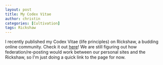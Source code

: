 ```yaml
---
layout: post
title: My Codex Vitae
author: christin
categories: [Cultivation]
tags: Rickshaw
---
```


I recently published my Codex Vitae (life principles) on Rickshaw, a budding online community. Check it out [here](https://busterbenson.github.io/rickshaw/christin/codex)! We are still figuring out how federation/re-posting would work between our personal sites and the Rickshaw, so I'm just doing a quick link to the page for now.
